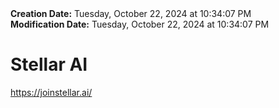 <div><b>Creation Date:</b> Tuesday, October 22, 2024 at 10:34:07 PM<br></div>
<div><b>Modification Date:</b> Tuesday, October 22, 2024 at 10:34:07 PM<br></div>
<div><h1>Stellar AI</h1></div>
<div><a href=https://joinstellar.ai/>https://joinstellar.ai/</a><br></div>

